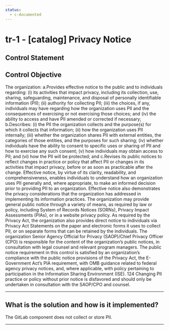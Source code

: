 ```yaml
---
status:
  - c-documented
---
```


# tr-1 - \[catalog\] Privacy Notice

## Control Statement

## Control Objective

The organization:  a.Provides effective notice to the public and to individuals regarding: (i) its activities that impact privacy, including its collection, use, sharing, safeguarding, maintenance, and disposal of personally identifiable information (PII); (ii) authority for collecting PII; (iii) the choices, if any, individuals may have regarding how the organization uses PII and the consequences of exercising or not exercising those choices; and (iv) the ability to access and have PII amended or corrected if necessary;  b.Describes: (i) the PII the organization collects and the purpose(s) for which it collects that information; (ii) how the organization uses PII internally; (iii) whether the organization shares PII with external entities, the categories of those entities, and the purposes for such sharing; (iv) whether individuals have the ability to consent to specific uses or sharing of PII and how to exercise any such consent; (v) how individuals may obtain access to PII; and (vi) how the PII will be protected; and  c.Revises its public notices to reflect changes in practice or policy that affect PII or changes in its activities that impact privacy, before or as soon as practicable after the change.    Effective notice, by virtue of its clarity, readability, and comprehensiveness, enables individuals to understand how an organization uses PII generally and, where appropriate, to make an informed decision prior to providing PII to an organization. Effective notice also demonstrates the privacy considerations that the organization has addressed in implementing its information practices. The organization may provide general public notice through a variety of means, as required by law or policy, including System of Records Notices (SORNs), Privacy Impact Assessments (PIAs), or in a website privacy policy. As required by the Privacy Act, the organization also provides direct notice to individuals via Privacy Act Statements on the paper and electronic forms it uses to collect PII, or on separate forms that can be retained by the individuals.   The organization Senior Agency Official for Privacy (SAOP)/Chief Privacy Officer (CPO) is responsible for the content of the organization’s public notices, in consultation with legal counsel and relevant program managers. The public notice requirement in this control is satisfied by an organization’s compliance with the public notice provisions of the Privacy Act, the E-Government Act’s PIA requirement, with OMB guidance related to federal agency privacy notices, and, where applicable, with policy pertaining to participation in the Information Sharing Environment (ISE). 124 Changing PII practice or policy without prior notice is disfavored and should only be undertaken in consultation with the SAOP/CPO and counsel.

______________________________________________________________________

## What is the solution and how is it implemented?

The GitLab component does not collect or store PII. 

______________________________________________________________________
